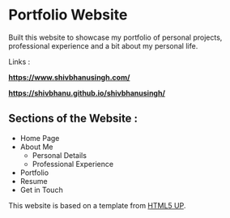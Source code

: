 # Portfolio Website

Built this website to showcase my portfolio of personal projects, professional experience and a bit about my personal life.


Links : 

**https://www.shivbhanusingh.com/**

**https://shivbhanu.github.io/shivbhanusingh/**


## Sections of the Website : 
- Home Page
- About Me
  - Personal Details
  - Professional Experience
- Portfolio
- Resume
- Get in Touch 




This website is based on a template from [HTML5 UP](https://html5up.net/).
